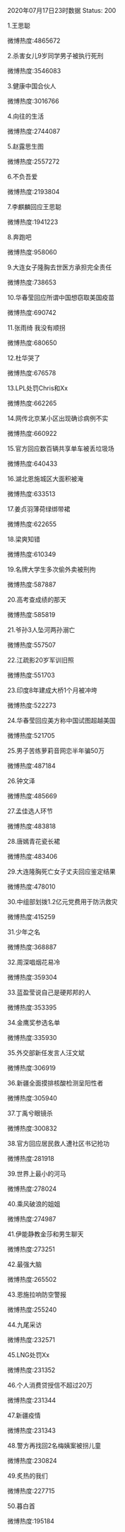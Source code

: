 2020年07月17日23时数据
Status: 200

1.王思聪

微博热度:4865672

2.杀害女儿9岁同学男子被执行死刑

微博热度:3546083

3.健康中国合伙人

微博热度:3016766

4.向往的生活

微博热度:2744087

5.赵露思生图

微博热度:2557272

6.不负吾爱

微博热度:2193804

7.李麒麟回应王思聪

微博热度:1941223

8.奔跑吧

微博热度:958060

9.大连女子隆胸去世医方承担完全责任

微博热度:738653

10.华春莹回应所谓中国想窃取美国疫苗

微博热度:690742

11.张雨绮 我没有顺拐

微博热度:680650

12.杜华哭了

微博热度:676578

13.LPL处罚Chris和Xx

微博热度:662265

14.网传北京某小区出现确诊病例不实

微博热度:660922

15.官方回应数百辆共享单车被丢垃圾场

微博热度:640433

16.湖北恩施城区大面积被淹

微博热度:633513

17.姜贞羽薄荷绿绑带裙

微博热度:622655

18.梁爽知错

微博热度:610349

19.名牌大学生多次偷外卖被刑拘

微博热度:587887

20.高考查成绩的那天

微博热度:585819

21.爷孙3人坠河两孙溺亡

微博热度:557507

22.江疏影20岁军训旧照

微博热度:551703

23.印度8年建成大桥1个月被冲垮

微博热度:522273

24.华春莹回应美方称中国试图超越美国

微博热度:521705

25.男子苦练萝莉音网恋半年骗50万

微博热度:487184

26.钟文泽

微博热度:485669

27.孟佳选人环节

微博热度:483818

28.唐嫣青花瓷长裙

微博热度:483406

29.大连隆胸死亡女子丈夫回应鉴定结果

微博热度:478010

30.中组部划拨1.2亿元党费用于防汛救灾

微博热度:415259

31.少年之名

微博热度:368887

32.周深唱烟花易冷

微博热度:359304

33.蓝盈莹说自己是硬邦邦的人

微博热度:353395

34.金鹰奖参选名单

微博热度:335930

35.外交部新任发言人汪文斌

微博热度:306919

36.新疆全面摸排核酸检测呈阳性者

微博热度:305940

37.丁禹兮眼镜杀

微博热度:300832

38.官方回应居民救人遭社区书记抢功

微博热度:281918

39.世界上最小的河马

微博热度:278024

40.乘风破浪的姐姐

微博热度:274987

41.伊能静教金莎和男生聊天

微博热度:273251

42.最强大脑

微博热度:265502

43.恩施拉响防空警报

微博热度:255240

44.九尾采访

微博热度:232571

45.LNG处罚Xx

微博热度:231352

46.个人消费贷授信不超过20万

微博热度:231344

47.新疆疫情

微博热度:231343

48.警方再找回2名梅姨案被拐儿童

微博热度:230824

49.炙热的我们

微博热度:227715

50.暮白首

微博热度:195184

